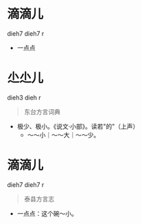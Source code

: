 # 滴滴儿
dieh7 dieh7 r
- 一点点

# 尐尐儿
dieh3 dieh r
> 东台方言词典
- 极少、极小。《说文·小部》。读若"的"（上声）
  - ～～小｜～～大｜～～少。

# 滴滴儿
dieh7 dieh7 r
> 泰县方言志
- 一点点：这个碗～小。
